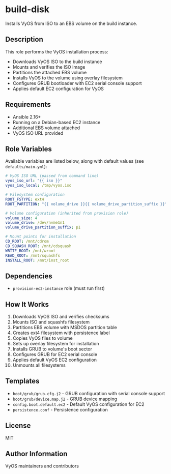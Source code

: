 # build-disk

Installs VyOS from ISO to an EBS volume on the build instance.

## Description

This role performs the VyOS installation process:
- Downloads VyOS ISO to the build instance
- Mounts and verifies the ISO image
- Partitions the attached EBS volume
- Installs VyOS to the volume using overlay filesystem
- Configures GRUB bootloader with EC2 serial console support
- Applies default EC2 configuration for VyOS

## Requirements

- Ansible 2.16+
- Running on a Debian-based EC2 instance
- Additional EBS volume attached
- VyOS ISO URL provided

## Role Variables

Available variables are listed below, along with default values (see `defaults/main.yml`):

```yaml
# VyOS ISO URL (passed from command line)
vyos_iso_url: "{{ iso }}"
vyos_iso_local: /tmp/vyos.iso

# Filesystem configuration
ROOT_FSTYPE: ext4
ROOT_PARTITION: "{{ volume_drive }}{{ volume_drive_partition_suffix }}"

# Volume configuration (inherited from provision role)
volume_size: 4
volume_drive: /dev/nvme1n1
volume_drive_partition_suffix: p1

# Mount points for installation
CD_ROOT: /mnt/cdrom
CD_SQUASH_ROOT: /mnt/cdsquash
WRITE_ROOT: /mnt/wroot
READ_ROOT: /mnt/squashfs
INSTALL_ROOT: /mnt/inst_root
```

## Dependencies

- `provision-ec2-instance` role (must run first)

## How It Works

1. Downloads VyOS ISO and verifies checksums
2. Mounts ISO and squashfs filesystem
3. Partitions EBS volume with MSDOS partition table
4. Creates ext4 filesystem with persistence label
5. Copies VyOS files to volume
6. Sets up overlay filesystem for installation
7. Installs GRUB to volume's boot sector
8. Configures GRUB for EC2 serial console
9. Applies default VyOS EC2 configuration
10. Unmounts all filesystems

## Templates

- `boot/grub/grub.cfg.j2` - GRUB configuration with serial console support
- `boot/grub/device.map.j2` - GRUB device mapping
- `config.boot.default.ec2` - Default VyOS configuration for EC2
- `persistence.conf` - Persistence configuration

## License

MIT

## Author Information

VyOS maintainers and contributors
